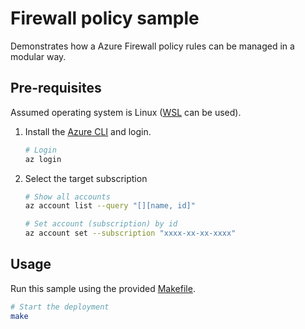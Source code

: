 # Firewall policy sample

Demonstrates how a Azure Firewall policy rules can be managed in a modular way.

## Pre-requisites

Assumed operating system is Linux ([WSL](https://learn.microsoft.com/en-us/windows/wsl/install) can be used).

1. Install the [Azure CLI](https://learn.microsoft.com/en-us/cli/azure/install-azure-cli-linux?pivots=apt) and login.

    ``` bash
    # Login
    az login
    ```

1. Select the target subscription

    ``` bash
    # Show all accounts
    az account list --query "[][name, id]"

    # Set account (subscription) by id
    az account set --subscription "xxxx-xx-xx-xxxx"
    ```

## Usage

Run this sample using the provided [Makefile](https://makefiletutorial.com/).

```bash
# Start the deployment
make
```
